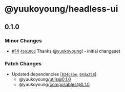 # @yuukoyoung/headless-ui

## 0.1.0

### Minor Changes

- [#14](https://github.com/yuukoyoung/yuuko-design/pull/14) [`4b0106d`](https://github.com/yuukoyoung/yuuko-design/commit/4b0106d9d3ed42cebd60b322345a86cd600a2f57) Thanks [@yuukoyoung](https://github.com/yuukoyoung)! - initial changeset

### Patch Changes

- Updated dependencies [[`834c8be`](https://github.com/yuukoyoung/yuuko-design/commit/834c8be97e516807e690ff86b2a2eb5672ab9c2c), [`64da258`](https://github.com/yuukoyoung/yuuko-design/commit/64da25853711117e79bb324d4b04e11de2d64b7d)]:
  - @yuukoyoung/utils@0.1.0
  - @yuukoyoung/composables@0.1.0
